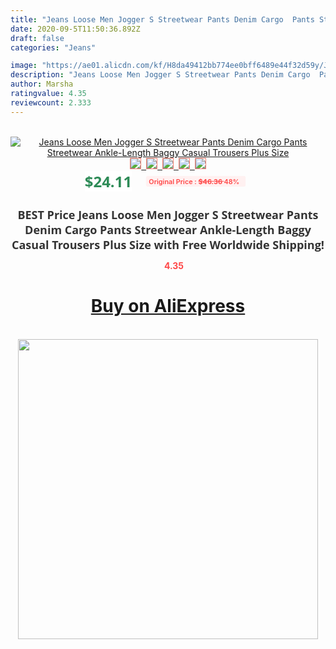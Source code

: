 ```yaml
---
title: "Jeans Loose Men Jogger S Streetwear Pants Denim Cargo  Pants Streetwear Ankle-Length Baggy Casual Trousers Plus Size"
date: 2020-09-5T11:50:36.892Z
draft: false
categories: "Jeans"

image: "https://ae01.alicdn.com/kf/H8da49412bb774ee0bff6489e44f32d59y/Jeans-Loose-Men-Jogger-S-Streetwear-Pants-Denim-Cargo-Pants-Streetwear-Ankle-Length-Baggy-Casual-Trousers.jpg"
description: "Jeans Loose Men Jogger S Streetwear Pants Denim Cargo  Pants Streetwear Ankle-Length Baggy Casual Trousers Plus Size"
author: Marsha
ratingvalue: 4.35
reviewcount: 2.333
---
```

<br>
<div style="text-align: center;">
<a href="https://s.click.aliexpress.com/e/_AneuNf" target="_blank" rel="nofollow noopener noreferrer"><img alt="Jeans Loose Men Jogger S Streetwear Pants Denim Cargo  Pants Streetwear Ankle-Length Baggy Casual Trousers Plus Size" class="magnifier-image" src="https://ae01.alicdn.com/kf/H8da49412bb774ee0bff6489e44f32d59y/Jeans-Loose-Men-Jogger-S-Streetwear-Pants-Denim-Cargo-Pants-Streetwear-Ankle-Length-Baggy-Casual-Trousers.jpg_640x640.jpg">
<br>
<img style="border:1px solid salmon" src="https://ae01.alicdn.com/kf/H8da49412bb774ee0bff6489e44f32d59y/Jeans-Loose-Men-Jogger-S-Streetwear-Pants-Denim-Cargo-Pants-Streetwear-Ankle-Length-Baggy-Casual-Trousers.jpg_120x120.jpg">&nbsp;&nbsp;<img style="border:1px solid salmon" src="https://ae01.alicdn.com/kf/H5c5c5af9b24a407f8b7a43a3d475d49bS/Jeans-Loose-Men-Jogger-S-Streetwear-Pants-Denim-Cargo-Pants-Streetwear-Ankle-Length-Baggy-Casual-Trousers.jpg_120x120.jpg">&nbsp;&nbsp;<img style="border:1px solid salmon" src="https://ae01.alicdn.com/kf/Hb19e067818b74816a42255f7da983a07H/Jeans-Loose-Men-Jogger-S-Streetwear-Pants-Denim-Cargo-Pants-Streetwear-Ankle-Length-Baggy-Casual-Trousers.jpg_120x120.jpg">&nbsp;&nbsp;<img style="border:1px solid salmon" src="https://ae01.alicdn.com/kf/Hdebeb0d6a682418aa8a00b2e3f942d80y/Jeans-Loose-Men-Jogger-S-Streetwear-Pants-Denim-Cargo-Pants-Streetwear-Ankle-Length-Baggy-Casual-Trousers.jpg_120x120.jpg">&nbsp;&nbsp;<img style="border:1px solid salmon" src="https://ae01.alicdn.com/kf/Hd6c021313a3e47a698df0ba67a1cb45bB/Jeans-Loose-Men-Jogger-S-Streetwear-Pants-Denim-Cargo-Pants-Streetwear-Ankle-Length-Baggy-Casual-Trousers.jpg_120x120.jpg"></a></div><br0>
<div style="text-align: center;"><span style="background-color: white; border: 0px; box-sizing: border-box; color: seagreen; display: inline-block; font-family: &quot;open sans&quot; , &quot;arial&quot; , &quot;helvetica&quot; , sans-serif , &quot;heiti&quot;; font-size: 24px; font-stretch: inherit; font-weight: 700; line-height: inherit; margin: 0px 10px 0px 0px; padding: 0px; vertical-align: middle;">$24.11 </span>
<span style="background: rgb(255 , 241 , 241); border-radius: 3px; border: 0px; box-sizing: border-box; color: #ff4747; display: inline-block; font-family: inherit; font-size: 12px; font-stretch: inherit; font-style: inherit; font-variant: inherit; font-weight: 600; line-height: inherit; margin: 0px; padding: 2px 5px; transform: scale(0.9); vertical-align: middle;">Original Price : <b style="text-decoration: line-through;">$46.36 </b> 48%&nbsp;&nbsp;</span></div>
<h1 style="color: #333333; display: inline-block; font-family: &quot;open sans&quot; , &quot;arial&quot; , &quot;helvetica&quot; , sans-serif , &quot;heiti&quot;; font-size: 18px; font-stretch: inherit; font-weight: 700; text-align: center;">BEST Price Jeans Loose Men Jogger S Streetwear Pants Denim Cargo  Pants Streetwear Ankle-Length Baggy Casual Trousers Plus Size with Free Worldwide Shipping!</h1>
<div style="color: #ff4747; text-align: center;">
<img src="https://4.bp.blogspot.com/-M0ZcTcb-5uY/XleCXlxnR4I/AAAAAAAAAEc/OrjgMkXV1oMQFaCRZj5HQwOCBcu3w1FegCPcBGAYYCw/s1600/star.png" style="height: 15px;">&nbsp;<b>4.35</b></div>
<div class="button_cont" align="center"><a class="buynow_a" href="https://s.click.aliexpress.com/e/_AneuNf" target="_blank" rel="nofollow noopener noreferrer"><H1>Buy on AliExpress</H1></a></div><br>
<div class="separator" style="clear: both; text-align: center;">
<img src="https://lh3.googleusercontent.com/-pTy5HemUv9M/XlePHvY0dAI/AAAAAAAAAE4/0nX5iRUoIWY8eMW9Dpxeirr157OZliDIgCLcBGAsYHQ/s1600/badge.gif" width="480">
</div>
